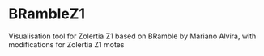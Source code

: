 # BRambleZ1
Visualisation tool for Zolertia Z1 based on BRamble by Mariano Alvira, with modifications for Zolertia Z1 motes
